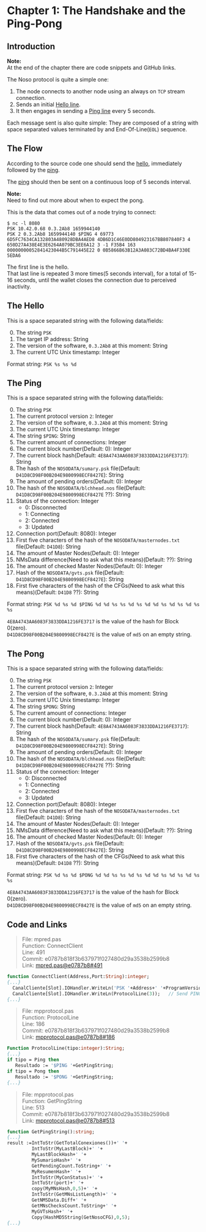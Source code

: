 # Chapter 1: The Handshake and the Ping-Pong

## Introduction

<div class="callout callout-info"><strong>Note:</strong><br> At the end of the chapter there are code snippets and GitHub links.</div>

The Noso protocol is quite a simple one:

1. The node connects to another node using an always on `TCP` stream connection.
2. Sends an initial [Hello line](#the-hello).
3. It then engages in sending a [Ping line](#the-ping) every 5 seconds.

Each message sent is also quite simple: They are composed of a string with space separated values terminated by and End-Of-Line(`EOL`) sequence.

## The Flow

According to the source code one should send the [hello](#the-hello), immediately followed by the [ping](#the-ping).

The [ping](#the-ping) should then be sent on a continuous loop of 5 seconds interval.

<div class="callout callout-warning"><strong>Note:</strong><br> Need to find out more about when to expect the pong.</div>

This is the data that comes out of a node trying to connect:

```console
$ nc -l 8080
PSK 10.42.0.68 0.3.2Ab8 1659944140
PSK 2 0.3.2Ab8 1659944140 $PING 4 69773 6D5FC7634CA132803A480928DBA4AED8 4DB6D1C46E0DD804923167BB807840F3 4 650D27A438E4E3E6264A079BC3EE6A12 3 -1 F35B4 163 00000000052841423044B5C791445E22 0 0B5866B63B12A3A083C72BD4BA4F330E 5EDA6
```

The first line is the hello.  
That last line is repeated 3 more times(5 seconds interval), for a total of 15-16 seconds, until the wallet closes the connection due to perceived inactivity.

## The Hello

This is a space separated string with the following data/fields:

0. The string `PSK`
1. The target IP address: String
2. The version of the software, `0.3.2Ab8` at this moment: String
3. The current UTC Unix timestamp: Integer

Format string: `PSK %s %s %d`

## The Ping

This is a space separated string with the following data/fields:

0. The string `PSK`
1. The current protocol version `2`: Integer
2. The version of the software, `0.3.2Ab8` at this moment: String
3. The current UTC Unix timestamp: Integer
4. The string `$PING`: String
5. The current amount of connections: Integer
6. The current block number(Default: 0): Integer
7. The current block hash(Default: `4E8A4743AA6083F3833DDA1216FE3717`): String
8. The hash of the `NOSODATA/sumary.psk` file(Default: `D41D8CD98F00B204E9800998ECF8427E`): String
9. The amount of pending orders(Default: 0): Integer
10. The hash of the `NOSODATA/blchhead.nos` file(Default: `D41D8CD98F00B204E9800998ECF8427E` ??): String
11. Status of the connection: Integer
    - 0: Disconnected
    - 1: Connecting
    - 2: Connected
    - 3: Updated
12. Connection port(Default: 8080): Integer
13. First five characters of the hash of the `NOSODATA/masternodes.txt` file(Default: `D41D8`): String
14. The amount of Master Nodes(Default: 0): Integer
15. NMsData difference(Need to ask what this means)(Default: ??): String
16. The amount of checked Master Nodes(Default: 0): Integer
17. Hash of the `NOSODATA/gvts.psk` file(Default: `D41D8CD98F00B204E9800998ECF8427E`): String
18. First five characters of the hash of the CFGs(Need to ask what this means)(Default: `D41D8` ??): String

Format string: `PSK %d %s %d $PING %d %d %s %s %d %s %d %d %s %d %s %d %s %s`

<div class="callout">
    <code>4E8A4743AA6083F3833DDA1216FE3717</code> is the value of the hash for Block 0(zero).<br>
    <code>D41D8CD98F00B204E9800998ECF8427E</code> is the value of <code>md5</code> on an empty string.
</div>

## The Pong

This is a space separated string with the following data/fields:

0. The string `PSK`
1. The current protocol version `2`: Integer
2. The version of the software, `0.3.2Ab8` at this moment: String
3. The current UTC Unix timestamp: Integer
4. The string `$PONG`: String
5. The current amount of connections: Integer
6. The current block number(Default: 0): Integer
7. The current block hash(Default: `4E8A4743AA6083F3833DDA1216FE3717`): String
8. The hash of the `NOSODATA/sumary.psk` file(Default: `D41D8CD98F00B204E9800998ECF8427E`): String
9. The amount of pending orders(Default: 0): Integer
10. The hash of the `NOSODATA/blchhead.nos` file(Default: `D41D8CD98F00B204E9800998ECF8427E` ??): String
11. Status of the connection: Integer
    - 0: Disconnected
    - 1: Connecting
    - 2: Connected
    - 3: Updated
12. Connection port(Default: 8080): Integer
13. First five characters of the hash of the `NOSODATA/masternodes.txt` file(Default: `D41D8`): String
14. The amount of Master Nodes(Default: 0): Integer
15. NMsData difference(Need to ask what this means)(Default: ??): String
16. The amount of checked Master Nodes(Default: 0): Integer
17. Hash of the `NOSODATA/gvts.psk` file(Default: `D41D8CD98F00B204E9800998ECF8427E`): String
18. First five characters of the hash of the CFGs(Need to ask what this means)(Default: `D41D8` ??): String

Format string: `PSK %d %s %d $PONG %d %d %s %s %d %s %d %d %s %d %s %d %s %s`

<div class="callout">
    <code>4E8A4743AA6083F3833DDA1216FE3717</code> is the value of the hash for Block 0(zero).<br>
    <code>D41D8CD98F00B204E9800998ECF8427E</code> is the value of <code>md5</code> on an empty string.
</div>

## Code and Links

> File: mpred.pas  
> Function: ConnectClient  
> Line: 491  
> Commit: e0787b818f3b637971f027480d29a3538b2599b8  
> Link: [mpred.pas@e0787b8#491](https://github.com/Noso-Project/NosoWallet/blob/e0787b818f3b637971f027480d29a3538b2599b8/mpred.pas#L491)

```pas
function ConnectClient(Address,Port:String):integer;
{...}
  CanalCliente[Slot].IOHandler.WriteLn('PSK '+Address+' '+ProgramVersion+subversion+' '+UTCTime);
  CanalCliente[Slot].IOHandler.WriteLn(ProtocolLine(3));   // Send PING
{...}
```

> File: mpprotocol.pas  
> Function: ProtocolLine  
> Line: 186  
> Commit: e0787b818f3b637971f027480d29a3538b2599b8  
> Link: [mpprotocol.pas@e0787b8#186](https://github.com/Noso-Project/NosoWallet/blob/e0787b818f3b637971f027480d29a3538b2599b8/mpprotocol.pas#L186)

```pas
Function ProtocolLine(tipo:integer):String;
{...}
if tipo = Ping then
   Resultado := '$PING '+GetPingString;
if tipo = Pong then
   Resultado := '$PONG '+GetPingString;
{...}
```

> File: mpprotocol.pas  
> Function: GetPingString  
> Line: 513  
> Commit: e0787b818f3b637971f027480d29a3538b2599b8  
> Link: [mpprotocol.pas@e0787b8#513](https://github.com/Noso-Project/NosoWallet/blob/e0787b818f3b637971f027480d29a3538b2599b8/mpprotocol.pas#L513)

```pas
function GetPingString():string;
{...}
result :=IntToStr(GetTotalConexiones())+' '+
         IntToStr(MyLastBlock)+' '+
         MyLastBlockHash+' '+
         MySumarioHash+' '+
         GetPendingCount.ToString+' '+
         MyResumenHash+' '+
         IntToStr(MyConStatus)+' '+
         IntToStr(port)+' '+
         copy(MyMNsHash,0,5)+' '+
         IntToStr(GetMNsListLength)+' '+
         GetNMSData.Diff+' '+
         GetMNsChecksCount.ToString+' '+
         MyGVTsHash+' '+
         Copy(HashMD5String(GetNosoCFG),0,5);
{...}
```
